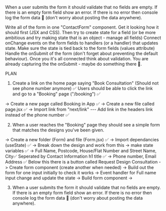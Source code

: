 When a user submits the form it should validate that no fields are empty.
If there is an empty form field show an error.
If there is no error then console log the form data 🙂 (don't worry about posting the data anywhere).

Write all of the form in one "ContactForm" component.
Get it looking how it should first (JSX and CSS).
Then try to create state for a field (or be more ambitious and try making state that is an object - manage all fields)
Connect onChange events on the form fields to handlers (or a handler) that updates state.
Make sure the state is tied back to the form fields (values attribute)
Handle the onSubmit of the form (don't forget about preventing the default behaviour).
Once you it's all connected think about validation. You are already capturing the the onSubmit - maybe do something there 🙂.

PLAN

1. Create a link on the home page saying "Book Consultation" (Should not see phone number anymore) ✅
   Users should be able to click the link and go to a "Booking" page ("/booking") ✅

-> Create a new page called Booking in App ✅
-> Create a new file called page.jsx ✅
-> Import link from "next/link" --- Add link in the headers link instead of the phone number ✅

2. When a user reaches the "Booking" page they should see a simple form that matches the designs you've been given.

-> Create a new folder (Form) and file (Form.jsx) ✅
-> Import dependancies (useState) ✅
-> Break down the design and work from this
-> make state variables ✅
-> Full Name, Postcode, House/Flat Number and Street Name,
City✅
Seperated by Contact Information h1 title ✅
-> Phone number, Email Address ✅
Below this there is a button called Request Design Consultation
-> Create form component (create another when needed)
-> Build out the form for one input initially to check it works
-> Event handler for Full name input change and update the state
-> Build form component
->

3. When a user submits the form it should validate that no fields are empty.
   If there is an empty form field show an error.
   If there is no error then console log the form data 🙂 (don't worry about posting the data anywhere).
